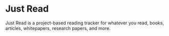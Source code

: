 # Just Read
Just Read is a project-based reading tracker for whatever you read, books, articles, whitepapers, research papers, and more.
